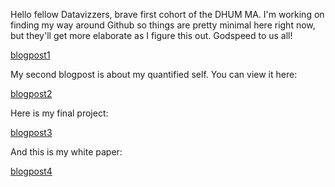 Hello fellow Datavizzers, brave first cohort of the DHUM MA. I'm working on finding my way around Github so things are pretty minimal here right now, but they'll get more elaborate as I figure this out. Godspeed to us all! 

[blogpost1](./blogpost1.md)

My second blogpost is about my quantified self. You can view it here:

[blogpost2](./blogpost2.md)

Here is my final project:

[blogpost3](./blogpost3.md)

And this is my white paper:

[blogpost4](./blogpost4.md)
